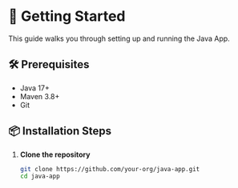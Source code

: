 # 🚀 Getting Started

This guide walks you through setting up and running the Java App.

## 🛠 Prerequisites
- Java 17+
- Maven 3.8+
- Git

## 📦 Installation Steps

1. **Clone the repository**
   ```bash
   git clone https://github.com/your-org/java-app.git
   cd java-app
